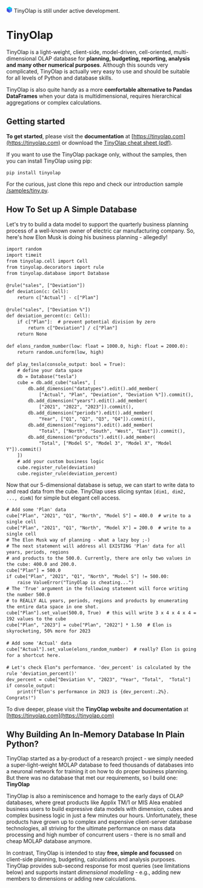 ![TinyOlap logo](/doc/source/_logos/cube16.png)  TinyOlap is still under active development.
# TinyOlap 

TinyOlap is a light-weight, client-side, model-driven, cell-oriented, multi-dimensional OLAP 
database for **planning, budgeting, reporting, analysis and many other numerical purposes**. 
Although this sounds very complicated, TinyOlap is actually very easy to use and should 
be suitable for all levels of Python and database skills.

TinyOlap is also quite handy as a more **comfortable alternative to Pandas DataFrames** when your data
is multidimensional, requires hierarchical aggregations or complex calculations. 

## Getting started
**To get started**, please visit the **documentation** at [https://tinyolap.com](https://tinyolap.com) or download the [TinyOlap cheat sheet (pdf)](https://tinyolap.com/tinyolap_cheatsheet.pdf). 

If you want to use the TinyOlap package only, without the samples, then you can install TinyOlap using pip:

    pip install tinyolap

For the curious, just clone this repo and check our introduction sample [/samples/tiny.py](https://github.com/Zeutschler/tinyolap/blob/main/samples/tiny.py).

## How To Set up A Simple Database
Let's try to build a data model to support the quarterly business planning process of a well-known owner 
of electric car manufacturing company. So, here's how Elon Musk is doing his business planning - allegedly!

    import random
    import timeit
    from tinyolap.cell import Cell
    from tinyolap.decorators import rule
    from tinyolap.database import Database
    
    @rule("sales", ["Deviation"])
    def deviation(c: Cell):
        return c["Actual"] - c["Plan"]
    
    @rule("sales", ["Deviation %"])
    def deviation_percent(c: Cell):
        if c["Plan"]:  # prevent potential division by zero
            return c["Deviation"] / c["Plan"]
        return None
    
    def elons_random_number(low: float = 1000.0, high: float = 2000.0):
        return random.uniform(low, high)
    
    def play_tesla(console_output: bool = True):
        # define your data space
        db = Database("tesla")
        cube = db.add_cube("sales", [
            db.add_dimension("datatypes").edit().add_member(
                ["Actual", "Plan", "Deviation", "Deviation %"]).commit(),
            db.add_dimension("years").edit().add_member(
                ["2021", "2022", "2023"]).commit(),
            db.add_dimension("periods").edit().add_member(
                "Year", ["Q1", "Q2", "Q3", "Q4"]).commit(),
            db.add_dimension("regions").edit().add_member(
                "Total", ["North", "South", "West", "East"]).commit(),
            db.add_dimension("products").edit().add_member(
                "Total", ["Model S", "Model 3", "Model X", "Model Y"]).commit()
        ])
        # add your custom business logic
        cube.register_rule(deviation)
        cube.register_rule(deviation_percent)

Now that our 5-dimensional database is setup, we can start to write data to and read data from the cube.
TinyOlap uses slicing syntax ``[dim1, dim2, ..., dimN]`` for simple but elegant cell access. 

    # Add some 'Plan' data
    cube["Plan", "2021", "Q1", "North", "Model S"] = 400.0  # write to a single cell
    cube["Plan", "2021", "Q1", "North", "Model X"] = 200.0  # write to a single cell
    # The Elon Musk way of planning - what a lazy boy ;-)
    # The next statement will address all EXISTING 'Plan' data for all years, periods, regions
    # and products to the 500.0. Currently, there are only two values in the cube: 400.0 and 200.0.
    cube["Plan"] = 500.0
    if cube["Plan", "2021", "Q1", "North", "Model S"] != 500.00:
        raise ValueError("TinyOlap is cheating...")
    # The 'True' argument in the following statement will force writing the number 500.0
    # to REALLY ALL years, periods, regions and products by enumerating the entire data space in one shot.
    cube["Plan"].set_value(500.0, True)  # this will write 3 x 4 x 4 x 4 = 192 values to the cube
    cube["Plan", "2023"] = cube["Plan", "2022"] * 1.50  # Elon is skyrocketing, 50% more for 2023
    
    # Add some 'Actual' data
    cube["Actual"].set_value(elons_random_number)  # really? Elon is going for a shortcut here.
    
    # Let's check Elon"s performance. 'dev_percent' is calculated by the rule 'deviation_percent()'
    dev_percent = cube["Deviation %", "2023", "Year", "Total",  "Total"]
    if console_output:
        print(f"Elon's performance in 2023 is {dev_percent:.2%}. Congrats!") 


To dive deeper, please visit the **TinyOlap website and documentation** at [https://tinyolap.com](https://tinyolap.com)

## Why Building An In-Memory Database In Plain Python? 
TinyOlap started as a by-product of a research project - we simply needed a super-light-weight MOLAP database 
to feed thousands of databases into a neuronal network for training it on how to do proper business planning. 
But there was no database that met our requirements, so I build one: **TinyOlap**

TinyOlap is also a reminiscence and homage to the early days of OLAP databases, where great products like 
Applix TM/1 or MIS Alea enabled business users to build expressive data models with dimension, cubes and complex 
business logic in just a few minutes our hours. Unfortunately, these products have grown up to complex and 
expensive client-server database technologies, all striving for the ultimate performance on mass data 
processing and high number of concurrent users - there is no small and cheap MOLAP database anymore.

In contrast, TinyOlap is intended to stay **free, simple and focussed** on 
client-side planning, budgeting, calculations and analysis purposes. TinyOlap provides sub-second 
response for most queries (see limitations below) and supports instant 
*dimensional modelling* - e.g., adding new members to dimensions or adding new calculations.
